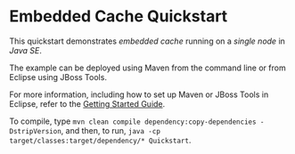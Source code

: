 Embedded Cache Quickstart
=========================

This quickstart demonstrates *embedded cache* running on a *single node* in 
*Java SE*.

The example can be deployed using Maven from the command line or from Eclipse using
JBoss Tools.

For more information, including how to set up Maven or JBoss Tools in Eclipse, 
refer to the [Getting Started Guide](https://docs.jboss.org/author/display/ISPN/Getting+Started+Guide#GettingStartedGuide-CreatinganembeddedcacheinJavaSE).

To compile, type `mvn clean compile dependency:copy-dependencies -DstripVersion`, 
and then, to run, `java -cp target/classes:target/dependency/* Quickstart`.
